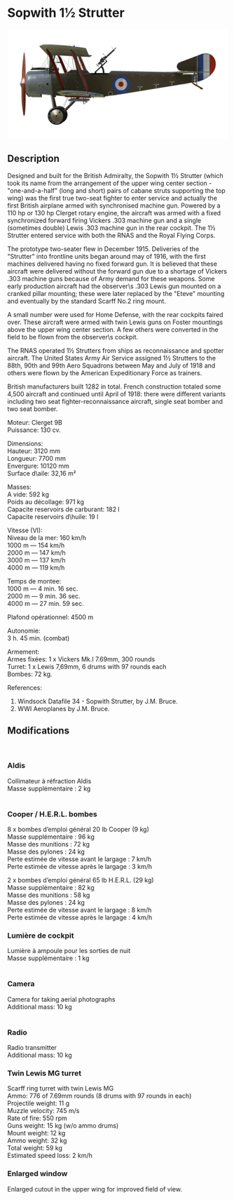 # Sopwith 1½ Strutter  
  
![sopstrutter](../images/sopstrutter.png)  
  
## Description  
  
Designed and built for the British Admiralty, the Sopwith 1½ Strutter (which took its name from the arrangement of the upper wing center section - "one-and-a-half" (long and short) pairs of cabane struts supporting the top wing) was the first true two-seat fighter to enter service and actually the first British airplane armed with synchronised machine gun. Powered by a 110 hp or 130 hp Clerget rotary engine, the aircraft was armed with a fixed synchronized forward firing Vickers .303 machine gun and a single (sometimes double) Lewis .303 machine gun in the rear cockpit. The 1½ Strutter entered service with both the RNAS and the Royal Flying Corps.  
  
The prototype two-seater flew in December 1915. Deliveries of the "Strutter" into frontline units began around may of 1916, with the first machines delivered having no fixed forward gun. It is believed that these aircraft were delivered without the forward gun due to a shortage of Vickers .303 machine guns because of Army demand for these weapons. Some early production aircraft had the observer\s .303 Lewis gun mounted on a cranked pillar mounting; these were later replaced by the "Eteve" mounting and eventually by the standard Scarff No.2 ring mount.  
  
A small number were used for Home Defense, with the rear cockpits faired over. These aircraft were armed with twin Lewis guns on Foster mountings above the upper wing center section. A few others were converted in the field to be flown from the observer\s cockpit.  
  
The RNAS operated 1½ Strutters from ships as reconnaissance and spotter aircraft. The United States Army Air Service assigned 1½ Strutters to the 88th, 90th and 99th Aero Squadrons between May and July of 1918 and others were flown by the American Expeditionary Force as trainers.  
  
British manufacturers built 1282 in total. French construction totaled some 4,500 aircraft and continued until April of 1918: there were different variants including two seat fighter-reconnaissance aircraft, single seat bomber and two seat bomber.  
  
  
Moteur: Clerget 9B  
Puissance: 130 cv.  
  
Dimensions:  
Hauteur: 3120 mm  
Longueur: 7700 mm  
Envergure: 10120 mm  
Surface d\aile: 32,16 m²  
  
Masses:  
A vide: 592 kg  
Poids au décollage: 971 kg  
Capacite reservoirs de carburant: 182 l  
Capacite reservoirs d\huile: 19 l  
  
Vitesse (VI):  
Niveau de la mer: 160 km/h  
1000 m — 154 km/h  
2000 m — 147 km/h  
3000 m — 137 km/h  
4000 m — 119 km/h  
  
Temps de montee:  
1000 m —  4 min. 16 sec.  
2000 m —  9 min. 36 sec.  
4000 m — 27 min. 59 sec.  
  
Plafond opérationnel: 4500 m  
  
Autonomie:  
3 h. 45 min. (combat)  
  
Armement:  
Armes fixées: 1 х Vickers Mk.I 7.69mm, 300 rounds  
Turret: 1 x Lewis 7,69mm, 6 drums with 97 rounds each  
Bombes: 72 kg.  
  
References:  
1) Windsock Datafile 34 - Sopwith Strutter, by J.M. Bruce.  
2) WWI Aeroplanes by J.M. Bruce.  
  
## Modifications  
  ﻿
  
### Aldis  
  
Collimateur à réfraction Aldis  
Masse supplémentaire : 2 kg  
  ﻿
  
### Cooper / H.E.R.L. bombes  
  
8 x bombes d’emploi général 20 lb Cooper (9 kg)  
Masse supplémentaire : 96 kg  
Masse des munitions : 72 kg  
Masse des pylones : 24 kg  
Perte estimée de vitesse avant le largage : 7 km/h  
Perte estimée de vitesse après le largage : 3 km/h  
  
2 x bombes d’emploi général 65 lb H.E.R.L. (29 kg)  
Masse supplémentaire : 82 kg  
Masse des munitions : 58 kg  
Masse des pylones : 24 kg  
Perte estimée de vitesse avant le largage : 8 km/h  
Perte estimée de vitesse après le largage : 4 km/h  ﻿
  
### Lumière de cockpit  
  
Lumière à ampoule pour les sorties de nuit  
Masse supplémentaire : 1 kg  
  ﻿
  
### Camera  
  
Camera for taking aerial photographs  
Additional mass: 10 kg  
  ﻿
  
### Radio  
  
Radio transmitter  
Additional mass: 10 kg  ﻿
  
### Twin Lewis MG turret  
  
Scarff ring turret with twin Lewis MG  
Ammo: 776 of 7.69mm rounds (8 drums with 97 rounds in each)  
Projectile weight: 11 g  
Muzzle velocity: 745 m/s  
Rate of fire: 550 rpm  
Guns weight: 15 kg (w/o ammo drums)  
Mount weight: 12 kg  
Ammo weight: 32 kg  
Total weight: 59 kg  
Estimated speed loss: 2 km/h  ﻿
  
### Enlarged window  
  
Enlarged cutout in the upper wing for improved field of view.  

